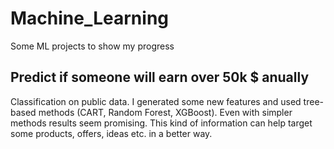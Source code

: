 # Machine_Learning
Some ML projects to show my progress

## Predict if someone will earn over 50k $ anually
Classification on public data. I generated some new features and used tree-based methods (CART, Random Forest, XGBoost). Even with simpler methods results seem promising. This kind of information can help target some products, offers, ideas etc. in a better way.
